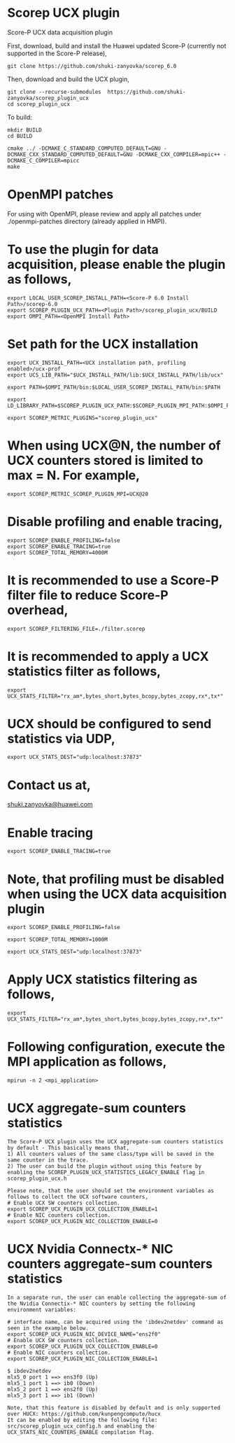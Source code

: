 # Scorep UCX plugin

Score-P UCX data acquisition plugin

First, download, build and install the Huawei updated Score-P (currently not supported in the Score-P release),
```
git clone https://github.com/shuki-zanyovka/scorep_6.0
```

Then, download and build the UCX plugin,

```
git clone --recurse-submodules  https://github.com/shuki-zanyovka/scorep_plugin_ucx
cd scorep_plugin_ucx
```

To build:

```
mkdir BUILD
cd BUILD

cmake ../ -DCMAKE_C_STANDARD_COMPUTED_DEFAULT=GNU -DCMAKE_CXX_STANDARD_COMPUTED_DEFAULT=GNU -DCMAKE_CXX_COMPILER=mpic++ -DCMAKE_C_COMPILER=mpicc
make
```

# OpenMPI patches

For using with OpenMPI, please review and apply all patches under ./openmpi-patches directory (already applied in HMPI).

# To use the plugin for data acquisition, please enable the plugin as follows,

```
export LOCAL_USER_SCOREP_INSTALL_PATH=<Score-P 6.0 Install Path>/scorep-6.0
export SCOREP_PLUGIN_UCX_PATH=<Plugin Path>/scorep_plugin_ucx/BUILD
export OMPI_PATH=<OpenMPI Install Path>
```

# Set path for the UCX installation 

```
export UCX_INSTALL_PATH=<UCX installation path, profiling enabled>/ucx-prof
export UCS_LIB_PATH="$UCX_INSTALL_PATH/lib:$UCX_INSTALL_PATH/lib/ucx"

export PATH=$OMPI_PATH/bin:$LOCAL_USER_SCOREP_INSTALL_PATH/bin:$PATH

export LD_LIBRARY_PATH=$SCOREP_PLUGIN_UCX_PATH:$SCOREP_PLUGIN_MPI_PATH:$OMPI_PATH:$UCS_LIB_PATH:$LOCAL_USER_SCOREP_INSTALL_PATH:$LD_LIBRARY_PATH

export SCOREP_METRIC_PLUGINS="scorep_plugin_ucx"
```

# When using UCX@N, the number of UCX counters stored is limited to max = N. For example,

```
export SCOREP_METRIC_SCOREP_PLUGIN_MPI=UCX@20
```

# Disable profiling and enable tracing,

```
export SCOREP_ENABLE_PROFILING=false
export SCOREP_ENABLE_TRACING=true
export SCOREP_TOTAL_MEMORY=4000M
```

# It is recommended to use a Score-P filter file to reduce Score-P overhead,

```
export SCOREP_FILTERING_FILE=./filter.scorep
```

# It is recommended to apply a UCX statistics filter as follows,

```
export UCX_STATS_FILTER="rx_am*,bytes_short,bytes_bcopy,bytes_zcopy,rx*,tx*"
```

# UCX should be configured to send statistics via UDP,

```
export UCX_STATS_DEST="udp:localhost:37873"
```

# Contact us at,

shuki.zanyovka@huawei.com

# Enable tracing

```
export SCOREP_ENABLE_TRACING=true
```

# Note, that profiling must be disabled when using the UCX data acquisition plugin

```
export SCOREP_ENABLE_PROFILING=false

export SCOREP_TOTAL_MEMORY=1000M

export UCX_STATS_DEST="udp:localhost:37873"
```

# Apply UCX statistics filtering as follows,

```
export UCX_STATS_FILTER="rx_am*,bytes_short,bytes_bcopy,bytes_zcopy,rx*,tx*"

```
# Following configuration, execute the MPI application as follows,
```
mpirun -n 2 <mpi_application>
```

# UCX aggregate-sum counters statistics
```
The Score-P UCX plugin uses the UCX aggregate-sum counters statistics by default - This basically means that,
1) All counters values of the same class/type will be saved in the same counter in the trace.
2) The user can build the plugin without using this feature by enabling the SCOREP_PLUGIN_UCX_STATISTICS_LEGACY_ENABLE flag in scorep_plugin_ucx.h

Please note, that the user should set the environment variables as follows to collect the UCX software counters,
# Enable UCX SW counters collection.
export SCOREP_UCX_PLUGIN_UCX_COLLECTION_ENABLE=1
# Enable NIC counters collection.
export SCOREP_UCX_PLUGIN_NIC_COLLECTION_ENABLE=0
```

# UCX Nvidia Connectx-* NIC counters aggregate-sum counters statistics
```
In a separate run, the user can enable collecting the aggregate-sum of the Nvidia Connectix-* NIC counters by setting the following environment variables:

# interface name, can be acquired using the 'ibdev2netdev' command as seen in the example below.
export SCOREP_UCX_PLUGIN_NIC_DEVICE_NAME="ens2f0"
# Enable UCX SW counters collection.
export SCOREP_UCX_PLUGIN_UCX_COLLECTION_ENABLE=0
# Enable NIC counters collection.
export SCOREP_UCX_PLUGIN_NIC_COLLECTION_ENABLE=1

$ ibdev2netdev
mlx5_0 port 1 ==> ens3f0 (Up)
mlx5_1 port 1 ==> ib0 (Down)
mlx5_2 port 1 ==> ens2f0 (Up)
mlx5_3 port 1 ==> ib1 (Down)

Note, that this feature is disabled by default and is only supported over HUCX: https://github.com/kunpengcompute/hucx
It can be enabled by editing the following file: src/scorep_plugin_ucx_config.h and enabling the UCX_STATS_NIC_COUNTERS_ENABLE compilation flag.

```

